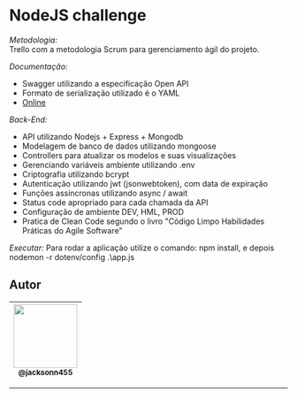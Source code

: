 NodeJS challenge
===============================================

*Metodologia:* <br>
Trello com a metodologia Scrum para gerenciamento ágil do projeto. <br>

*Documentação:*
- Swagger utilizando a especificação Open API
- Formato de serialização utilizado é o YAML <br>
- [Online](https://app.swaggerhub.com/apis/student2934/renner/1.0.0)


*Back-End:* <br>
- API utilizando Nodejs + Express + Mongodb <br>
- Modelagem de banco de dados utilizando mongoose <br>
- Controllers para atualizar os modelos e suas visualizações <br>
- Gerenciando variáveis ambiente utilizando .env <br>
- Criptografia utilizando bcrypt <br>
- Autenticação utilizando jwt (jsonwebtoken), com data de expiração <br>
- Funções assíncronas utilizando async / await <br>
- Status code apropriado para cada chamada da API <br>
- Configuração de ambiente DEV, HML, PROD <br>
- Pratica de Clean Code segundo o livro "Código Limpo Habilidades Práticas do Agile Software" <br>

*Executar:*
Para rodar a aplicação utilize o comando: npm install, e depois nodemon -r dotenv/config .\app.js <br>

## Autor
 | [<img src="https://avatars1.githubusercontent.com/u/46221221?s=460&u=0d161e390cdad66e925f3d52cece6c3e65a23eb2&v=4" width=115><br><sub>@jacksonn455</sub>](https://github.com/jacksonn455) |
  | :---: |

--------------------
